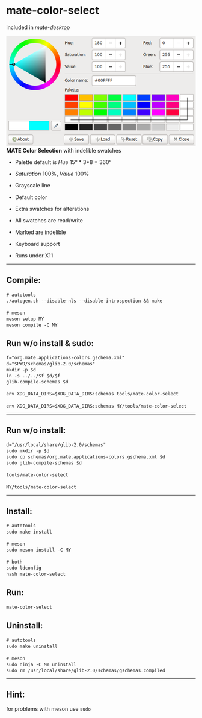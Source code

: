 mate-color-select
=================

included in _mate-desktop_


![image](pics/new.png)  
**MATE Color Selection** with indelible swatches

- Palette default is *Hue* 15° * 3\*8 = 360°

- *Saturation* 100%, *Value* 100%

- Grayscale line

- Default color

- Extra swatches for alterations

- All swatches are read/write

- Marked are indelible

- Keyboard support

- Runs under X11

----------------

Compile:
--------

```
# autotools
./autogen.sh --disable-nls --disable-introspection && make

# meson
meson setup MY
meson compile -C MY
```

Run w/o install & sudo:
-----------------------

```
f="org.mate.applications-colors.gschema.xml"
d="$PWD/schemas/glib-2.0/schemas"
mkdir -p $d
ln -s ../../$f $d/$f
glib-compile-schemas $d

env XDG_DATA_DIRS=$XDG_DATA_DIRS:schemas tools/mate-color-select

env XDG_DATA_DIRS=$XDG_DATA_DIRS:schemas MY/tools/mate-color-select
```

-------------------------------------------------------------------

Run w/o install:
----------------

```
d="/usr/local/share/glib-2.0/schemas"
sudo mkdir -p $d
sudo cp schemas/org.mate.applications-colors.gschema.xml $d
sudo glib-compile-schemas $d

tools/mate-color-select

MY/tools/mate-color-select
```

--------------------------

Install:
--------

```
# autotools
sudo make install

# meson
sudo meson install -C MY

# both
sudo ldconfig
hash mate-color-select
```

Run:
----

```
mate-color-select
```

Uninstall:
----------

```
# autotools
sudo make uninstall

# meson
sudo ninja -C MY uninstall
sudo rm /usr/local/share/glib-2.0/schemas/gschemas.compiled
```

--------------------------

Hint:
-----

for problems with meson use `sudo`

